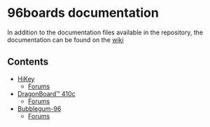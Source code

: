 # 96boards documentation

In addition to the documentation files available in the repository,
the documentation can be found on the [wiki](https://github.com/96boards/documentation/wiki)

## Contents

- [HiKey](https://github.com/96boards/documentation/blob/master/hikey/README.md)
   - [Forums]()
- [DragonBoard™ 410c](https://github.com/96boards/documentation/blob/master/dragonboard410c/README.md)
   - [Forums]()
- [Bubblegum-96](https://github.com/96boards/documentation/blob/master/bubblegum-96/README.md)
   - [Forums](http://www.96boards.org/forums/forum/products/bubblegum96/)
